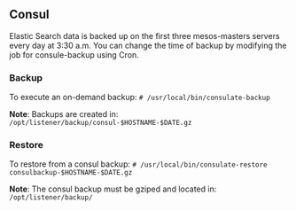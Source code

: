 ## Consul
Elastic Search data is backed up on the first three mesos-masters servers every day at 3:30 a.m. You can change the time of backup by modifying the job for consule-backup using Cron.

### Backup
To execute an on-demand backup: `# /usr/local/bin/consulate-backup`

**Note**: Backups are created in: `/opt/listener/backup/consul-$HOSTNAME-$DATE.gz`

### Restore
To restore from a consul backup: `# /usr/local/bin/consulate-restore consulbackup-$HOSTNAME-$DATE.gz`

**Note**: The consul backup must be gziped and located in: `/opt/listener/backup/` 
